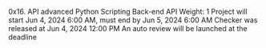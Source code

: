 0x16. API advanced
Python
Scripting
Back-end
API
 Weight: 1
 Project will start Jun 4, 2024 6:00 AM, must end by Jun 5, 2024 6:00 AM
 Checker was released at Jun 4, 2024 12:00 PM
 An auto review will be launched at the deadline
